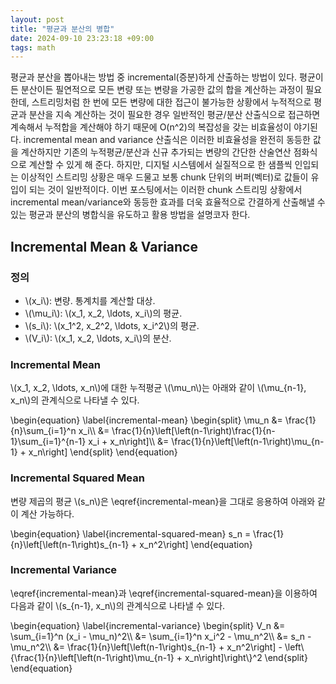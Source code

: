 ```yaml
---
layout: post
title: "평균과 분산의 병합"
date: 2024-09-10 23:23:18 +09:00
tags: math
---
```


평균과 분산을 뽑아내는 방법 중 incremental(증분)하게 산출하는 방법이 있다. 평균이든 분산이든 필연적으로 모든 변량 또는 변량을 가공한 값의 합을 계산하는 과정이 필요한데, 스트리밍처럼 한 번에 모든 변량에 대한 접근이 불가능한 상황에서 누적적으로 평균과 분산을 지속 계산하는 것이 필요한 경우 일반적인 평균/분산 산출식으로 접근하면 계속해서 누적합을 계산해야 하기 때문에 O(n^2)의 복잡성을 갖는 비효율성이 야기된다. incremental mean and variance 산출식은 이러한 비효율성을 완전히 동등한 값을 계산하지만 기존의 누적평균/분산과 신규 추가되는 변량의 간단한 산술연산 점화식으로 계산할 수 있게 해 준다. 하지만, 디지털 시스템에서 실질적으로 한 샘플씩 인입되는 이상적인 스트리밍 상황은 매우 드물고 보통 chunk 단위의 버퍼(벡터)로 값들이 유입이 되는 것이 일반적이다. 이번 포스팅에서는 이러한 chunk 스트리밍 상황에서 incremental mean/variance와 동등한 효과를 더욱 효율적으로 간결하게 산출해낼 수 있는 평균과 분산의 병합식을 유도하고 활용 방법을 설명코자 한다.

## Incremental Mean & Variance
### 정의
* \\(x_i\\): 변량. 통계치를 계산할 대상.
* \\(\mu_i\\): \\(x_1, x_2, \ldots, x_i\\)의 평균.
* \\(s_i\\): \\(x_1^2, x_2^2, \ldots, x_i^2\\)의 평균.
* \\(V_i\\): \\(x_1, x_2, \ldots, x_i\\)의 분산.

### Incremental Mean
\\(x_1, x_2, \ldots, x_n\\)에 대한 누적평균 \\(\mu_n\\)는 아래와 같이 \\(\mu_{n-1}, x_n\\)의 관계식으로 나타낼 수 있다.

<p>
\begin{equation}
\label{incremental-mean}
\begin{split}
\mu_n &= \frac{1}{n}\sum_{i=1}^n x_i\\
      &= \frac{1}{n}\left[\left(n-1\right)\frac{1}{n-1}\sum_{i=1}^{n-1} x_i + x_n\right]\\
      &= \frac{1}{n}\left[\left(n-1\right)\mu_{n-1} + x_n\right]
\end{split}
\end{equation}
</p>

### Incremental Squared Mean
변량 제곱의 평균 \\(s_n\\)은 \eqref{incremental-mean}을 그대로 응용하여 아래와 같이 계산 가능하다.

<p>
\begin{equation}
\label{incremental-squared-mean}
s_n = \frac{1}{n}\left[\left(n-1\right)s_{n-1} + x_n^2\right]
\end{equation}
</p>

### Incremental Variance
\eqref{incremental-mean}과 \eqref{incremental-squared-mean}을 이용하여 다음과 같이 \\(s_{n-1}, x_n\\)의 관계식으로 나타낼 수 있다.

<p>
\begin{equation}
\label{incremental-variance}
\begin{split}
V_n &= \sum_{i=1}^n (x_i - \mu_n)^2\\
    &= \sum_{i=1}^n x_i^2 - \mu_n^2\\
    &= s_n - \mu_n^2\\
    &= \frac{1}{n}\left[\left(n-1\right)s_{n-1} + x_n^2\right] - \left\{\frac{1}{n}\left[\left(n-1\right)\mu_{n-1} + x_n\right]\right\}^2
\end{split}
\end{equation}
</p>

